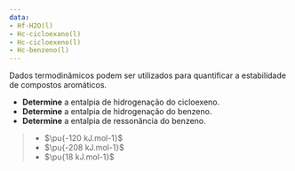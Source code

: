 ```yaml
---
data:
- Hf-H2O(l)
- Hc-cicloexano(l)
- Hc-cicloexeno(l)
- Hc-benzeno(l)
---
```


Dados termodinâmicos podem ser utilizados para quantificar a estabilidade de compostos aromáticos.

- **Determine** a entalpia de hidrogenação do cicloexeno.
- **Determine** a entalpia de hidrogenação do benzeno.
- **Determine** a entalpia de ressonância do benzeno.

> - $\pu{-120 kJ.mol-1}$ 
> - $\pu{-208 kJ.mol-1}$
> - $\pu{18 kJ.mol-1}$